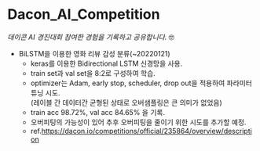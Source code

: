 # Dacon_AI_Competition  

*데이콘 AI 경진대회 참여한 경험을 기록하고 공유합니다.*  🤓


  
  
- BiLSTM을 이용한 영화 리뷰 감성 분류(~20220121)  
  - keras를 이용한 Bidirectional LSTM 신경망을 사용.
  - train set과 val set을 8:2로 구성하여 학습.
  - optimizer는 Adam, early stop, scheduler, drop out을 적용하여 파라미터 튜닝 시도.  
  (레이블 간 데이터간 균형된 상태로 오버샘플링은 큰 의미가 없었음)
  - train acc 98.72%, val acc 84.65% 을 기록.  
  - 오버피팅의 가능성이 있어 추후 오버피팅을 줄이기 위한 시도를 추가할 예정.
  - ref.https://dacon.io/competitions/official/235864/overview/description
